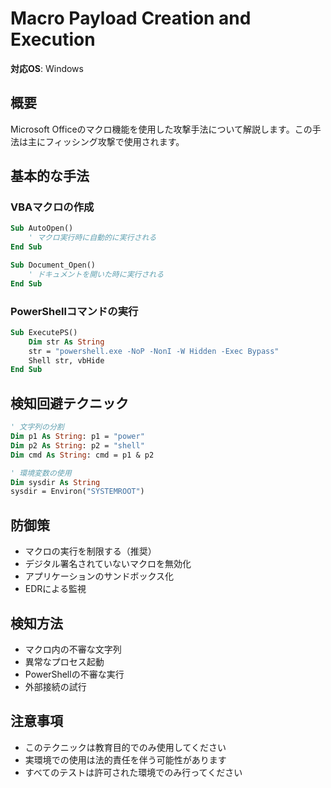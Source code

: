 # Macro Payload Creation and Execution

**対応OS**: Windows

## 概要
Microsoft Officeのマクロ機能を使用した攻撃手法について解説します。この手法は主にフィッシング攻撃で使用されます。

## 基本的な手法

### VBAマクロの作成
```vb
Sub AutoOpen()
    ' マクロ実行時に自動的に実行される
End Sub

Sub Document_Open()
    ' ドキュメントを開いた時に実行される
End Sub
```

### PowerShellコマンドの実行
```vb
Sub ExecutePS()
    Dim str As String
    str = "powershell.exe -NoP -NonI -W Hidden -Exec Bypass"
    Shell str, vbHide
End Sub
```

## 検知回避テクニック
```vb
' 文字列の分割
Dim p1 As String: p1 = "power"
Dim p2 As String: p2 = "shell"
Dim cmd As String: cmd = p1 & p2

' 環境変数の使用
Dim sysdir As String
sysdir = Environ("SYSTEMROOT")
```

## 防御策
- マクロの実行を制限する（推奨）
- デジタル署名されていないマクロを無効化
- アプリケーションのサンドボックス化
- EDRによる監視

## 検知方法
- マクロ内の不審な文字列
- 異常なプロセス起動
- PowerShellの不審な実行
- 外部接続の試行

## 注意事項
- このテクニックは教育目的でのみ使用してください
- 実環境での使用は法的責任を伴う可能性があります
- すべてのテストは許可された環境でのみ行ってください 